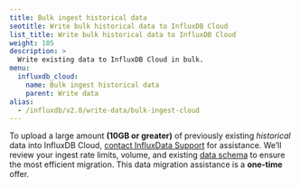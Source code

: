 ```yaml
---
title: Bulk ingest historical data
seotitle: Write bulk historical data to InfluxDB Cloud
list_title: Write bulk historical data to InfluxDB Cloud
weight: 105
description: >
  Write existing data to InfluxDB Cloud in bulk.
menu:
  influxdb_cloud:
    name: Bulk ingest historical data
    parent: Write data
alias:
  - /influxdb/v2.0/write-data/bulk-ingest-cloud
---
```


To upload a large amount **(10GB or greater)** of previously existing *historical*
data into InfluxDB Cloud, [contact InfluxData Support](https://support.influxdata.com) for assistance.
We’ll review your ingest rate limits, volume, and existing
[data schema](/influxdb/cloud/reference/key-concepts/data-schema) to ensure the
most efficient migration.
This data migration assistance is a **one-time** offer.
